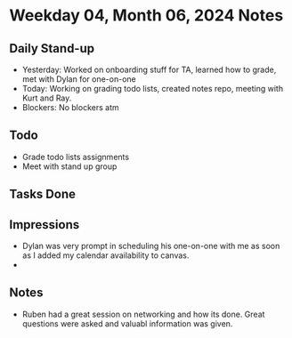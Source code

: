 # Weekday 04, Month 06, 2024 Notes


## Daily Stand-up

* Yesterday: Worked on onboarding stuff for TA, learned how to grade, met with Dylan for one-on-one
* Today: Working on grading todo lists, created notes repo, meeting with Kurt and Ray. 
* Blockers: No blockers atm


## Todo
 - Grade todo lists assignments
 - Meet with stand up group 

## Tasks Done 


## Impressions
 - Dylan was very prompt in scheduling his one-on-one with me as soon as I added my calendar availability to canvas. 
 - 


## Notes
 - Ruben had a great session on networking and how its done. Great questions were asked and valuabl information was given. 
 